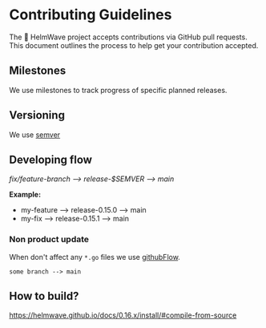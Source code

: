 # Contributing Guidelines

The 🌊 HelmWave project accepts contributions via GitHub pull requests. \
This document outlines the process to help get your contribution accepted.

## Milestones

We use milestones to track progress of specific planned releases.

## Versioning

We use [semver](https://semver.org/) 

## Developing flow

*fix/feature-branch --> release-$SEMVER --> main*


**Example:**

- my-feature --> release-0.15.0 --> main
- my-fix --> release-0.15.1 --> main

### Non product update

When don't affect any `*.go` files we use [githubFlow](https://docs.github.com/en/get-started/quickstart/github-flow). 

`some branch --> main`




## How to build?

https://helmwave.github.io/docs/0.16.x/install/#compile-from-source

